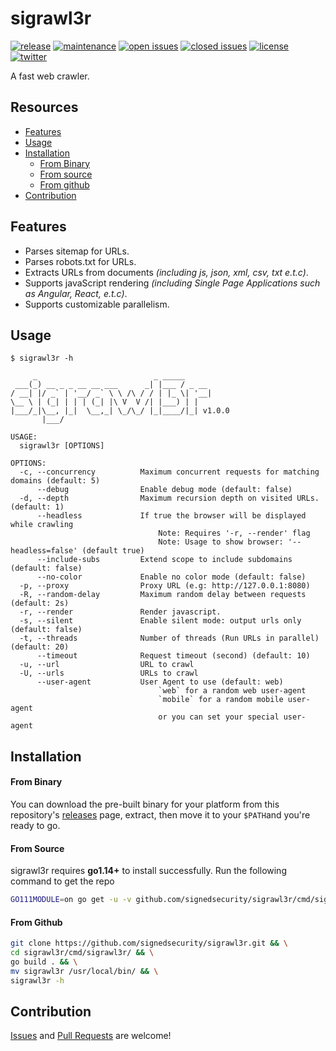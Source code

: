 # sigrawl3r

[![release](https://img.shields.io/github/release/signedsecurity/sigrawl3r?style=flat&color=0040ff)](https://github.com/signedsecurity/sigrawl3r/releases) [![maintenance](https://img.shields.io/badge/maintained%3F-yes-0040ff.svg)](https://github.com/signedsecurity/sigrawl3r) [![open issues](https://img.shields.io/github/issues-raw/signedsecurity/sigrawl3r.svg?style=flat&color=0040ff)](https://github.com/signedsecurity/sigrawl3r/issues?q=is:issue+is:open) [![closed issues](https://img.shields.io/github/issues-closed-raw/signedsecurity/sigrawl3r.svg?style=flat&color=0040ff)](https://github.com/signedsecurity/sigrawl3r/issues?q=is:issue+is:closed) [![license](https://img.shields.io/badge/license-MIT-gray.svg?colorB=0040FF)](https://github.com/signedsecurity/sigrawl3r/blob/master/LICENSE) [![twitter](https://img.shields.io/badge/twitter-@signedsecurity-0040ff.svg)](https://twitter.com/signedsecurity)

A fast web crawler.

## Resources

* [Features](#features)
* [Usage](#usage)
* [Installation](#installation)
	* [From Binary](#from-binary)
	* [From source](#from-source)
	* [From github](#from-github)
* [Contribution](#contribution)

## Features

* Parses sitemap for URLs.
* Parses robots.txt for URLs.
* Extracts URLs from documents *(including js, json, xml, csv, txt e.t.c)*.
* Supports javaScript rendering *(including Single Page Applications such as Angular, React, e.t.c)*.
* Supports customizable parallelism.

## Usage

```text
$ sigrawl3r -h

     _                          _ _____      
 ___(_) __ _ _ __ __ ___      _| |___ / _ __ 
/ __| |/ _` | '__/ _` \ \ /\ / / | |_ \| '__|
\__ \ | (_| | | | (_| |\ V  V /| |___) | |   
|___/_|\__, |_|  \__,_| \_/\_/ |_|____/|_| v1.0.0
       |___/

USAGE:
  sigrawl3r [OPTIONS]

OPTIONS:
  -c, --concurrency          Maximum concurrent requests for matching domains (default: 5)
      --debug                Enable debug mode (default: false)
  -d, --depth                Maximum recursion depth on visited URLs. (default: 1)
      --headless             If true the browser will be displayed while crawling
                                 Note: Requires '-r, --render' flag
                                 Note: Usage to show browser: '--headless=false' (default true)
      --include-subs         Extend scope to include subdomains (default: false)
      --no-color             Enable no color mode (default: false)
  -p, --proxy                Proxy URL (e.g: http://127.0.0.1:8080)
  -R, --random-delay         Maximum random delay between requests (default: 2s)
  -r, --render               Render javascript.
  -s, --silent               Enable silent mode: output urls only (default: false)
  -t, --threads              Number of threads (Run URLs in parallel) (default: 20)
      --timeout              Request timeout (second) (default: 10)
  -u, --url                  URL to crawl
  -U, --urls                 URLs to crawl
      --user-agent           User Agent to use (default: web)
                                 `web` for a random web user-agent
                                 `mobile` for a random mobile user-agent
                                 or you can set your special user-agent
```

## Installation

#### From Binary

You can download the pre-built binary for your platform from this repository's [releases](https://github.com/signedsecurity/sigrawl3r/releases/) page, extract, then move it to your `$PATH`and you're ready to go.

#### From Source

sigrawl3r requires **go1.14+** to install successfully. Run the following command to get the repo

```bash
GO111MODULE=on go get -u -v github.com/signedsecurity/sigrawl3r/cmd/sigrawl3r
```

#### From Github

```bash
git clone https://github.com/signedsecurity/sigrawl3r.git && \
cd sigrawl3r/cmd/sigrawl3r/ && \
go build . && \
mv sigrawl3r /usr/local/bin/ && \
sigrawl3r -h
```

## Contribution

[Issues](https://github.com/signedsecurity/sigrawl3r/issues) and [Pull Requests](https://github.com/signedsecurity/sigrawl3r/pulls) are welcome! 